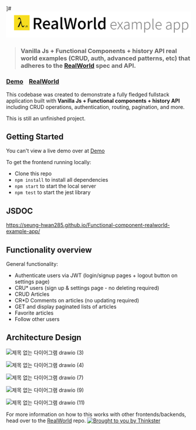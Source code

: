 ]# ![Vanilla Js + Functional components + history API](logo_js.png)

> ### Vanilla Js + Functional Components + history API real world examples (CRUD, auth, advanced patterns, etc) that adheres to the [RealWorld](https://github.com/gothinkster/realworld-example-apps) spec and API.

### [Demo](https://js-playground-two.vercel.app)&nbsp;&nbsp;&nbsp;&nbsp;[RealWorld](https://github.com/gothinkster/realworld)

This codebase was created to demonstrate a fully fledged fullstack application built with **Vanilla Js + Functional components + history API** including CRUD operations, authentication, routing, pagination, and more.


This is still an unfinished project.


## Getting Started

You can't view a live demo over at [Demo](https://js-playground-two.vercel.app)


To get the frontend running locally:

- Clone this repo
- `npm install` to install all dependencies
- `npm start` to start the local server 
- `npm test` to start the jest library 

## JSDOC
https://seung-hwan285.github.io/Functional-component-realworld-example-app/

## Functionality overview
General functionality:
- Authenticate users via JWT (login/signup pages + logout button on settings page)
- CRU* users (sign up & settings page - no deleting required)
- CRUD Articles
- CR*D Comments on articles (no updating required)
- GET and display paginated lists of articles
- Favorite articles
- Follow other users

## Architecture Design
![제목 없는 다이어그램 drawio (3)](https://github.com/Seung-hwan285/Functional-component-realworld-example-app/assets/74364667/f8a4535c-119b-46f0-8017-f9aa9a290b2c)

![제목 없는 다이어그램 drawio (4)](https://github.com/Seung-hwan285/Functional-component-realworld-example-app/assets/74364667/0ac78f98-3670-4852-b8b0-897ec86acb48)

![제목 없는 다이어그램 drawio (7)](https://github.com/Seung-hwan285/Functional-component-realworld-example-app/assets/74364667/5ef88954-8126-4757-a06a-7c88c4784366)

![제목 없는 다이어그램 drawio (9)](https://github.com/Seung-hwan285/Functional-component-realworld-example-app/assets/74364667/20f959bd-f36e-4175-ab92-12439a642e05)

![제목 없는 다이어그램 drawio (11)](https://github.com/Seung-hwan285/Functional-component-realworld-example-app/assets/74364667/aaf6adb2-2407-451d-aef8-b6b12f25745d)


For more information on how to this works with other frontends/backends, head over to the [RealWorld](https://github.com/gothinkster/realworld) repo.
[![Brought to you by Thinkster](https://raw.githubusercontent.com/gothinkster/realworld/master/media/end.png)](https://thinkster.io)